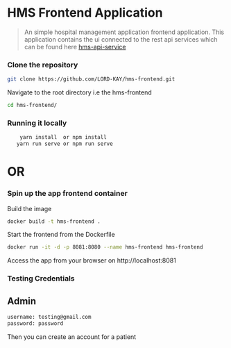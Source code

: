 
# HMS Frontend Application
> An simple hospital management application frontend application.
> This application contains the ui connected to the rest api services which can be found here [hms-api-service](https://github.com/LORD-KAY/hms-api)

### Clone the repository
```bash
git clone https://github.com/LORD-KAY/hms-frontend.git
```

Navigate to the root directory i.e the hms-frontend
```bash
cd hms-frontend/
```
### Running it locally
```bash
    yarn install  or npm install
   yarn run serve or npm run serve
```

# OR
### Spin up the app frontend container
Build the image
```bash
docker build -t hms-frontend .
```
Start the frontend from the Dockerfile
```bash
docker run -it -d -p 8081:8080 --name hms-frontend hms-frontend
```
Access the app from your browser on http://localhost:8081

### Testing Credentials
## Admin
```bash
username: testing@gmail.com
password: password
```
Then you can create an account for a patient


